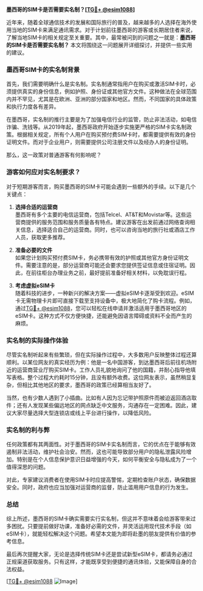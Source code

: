 **墨西哥的SIM卡是否需要实名制？[[TG💪+ @esim1088](https://t.me/s/esim1088)]**

近年来，随着全球通信技术的发展和国际旅行的普及，越来越多的人选择在海外使用当地的SIM卡来满足通讯需求。对于计划前往墨西哥的游客或长期居住者来说，了解当地SIM卡的相关规定至关重要。其中，最常被问到的问题之一就是：**墨西哥的SIM卡是否需要实名制？** 本文将围绕这一问题展开详细探讨，并提供一些实用的建议。

### 墨西哥SIM卡的实名制背景

首先，我们需要明确什么是实名制。实名制通常指用户在购买或激活SIM卡时，必须提供真实的身份信息，例如护照、身份证或其他官方文件。这种做法在全球范围内并不罕见，尤其是在欧洲、亚洲的部分国家和地区。然而，不同国家的具体政策和执行力度各有差异。

在墨西哥，实名制的推行主要是为了加强电信行业的监管，防止非法活动，如电信诈骗、洗钱等。从2019年起，墨西哥政府开始逐步实施更严格的SIM卡实名制政策。根据相关规定，所有个人用户在购买预付费SIM卡时，都需要提供有效的身份证明文件。而对于企业用户，则需要提供公司注册文件以及经办人的身份证明。

那么，这一政策对普通游客有何影响呢？

### 游客如何应对实名制要求？

对于短期游客而言，购买墨西哥的SIM卡可能会遇到一些额外的手续。以下是几个关键点：

1. **选择合适的运营商**  
   墨西哥有多个主要的电信运营商，包括Telcel、AT&T和Movistar等。这些运营商提供的服务范围和服务质量各有特点。建议游客在出发前通过网络查询相关信息，选择适合自己的运营商。同时，也可以咨询当地的旅行社或酒店工作人员，获取更多推荐。

2. **准备必要的文件**  
   如果您计划购买预付费SIM卡，务必携带有效的护照或其他官方身份证明文件。需要注意的是，部分运营商可能还会要求您提供签证信息或住宿证明。因此，在前往柜台办理业务之前，最好提前准备好相关材料，以免耽误行程。

3. **考虑虚拟eSIM卡**  
   随着科技的进步，一种新兴的解决方案——虚拟eSIM卡逐渐受到欢迎。eSIM卡无需物理卡片即可直接下载至支持设备中，极大地简化了购卡流程。例如，通过[TG💪+ @esim1088](https://t.me/s/esim1088)，您可以轻松在线申请并激活适用于墨西哥地区的eSIM卡。这种方式不仅方便快捷，还能避免因语言障碍或资料不全而产生的麻烦。

### 实名制的实际操作体验

尽管实名制听起来有些繁琐，但在实际操作过程中，大多数用户反映整体过程还算顺利。以某位网友的真实经历为例：他是一名中国游客，到达墨西哥后前往机场附近的运营商营业厅购买SIM卡。工作人员礼貌地询问了他的国籍，并耐心指导他填写表格。整个过程大约耗时15分钟，且没有额外收费。这位网友表示，虽然稍显复杂，但相比其他地区的要求，墨西哥的政策已经算相当友好了。

当然，也有少数人遇到了小插曲。比如有人因为忘记带护照原件而被迫返回酒店取件；还有人发现某些偏远地区的网点缺乏中文服务，沟通存在一定困难。因此，建议大家尽量选择大型连锁店或线上平台进行操作，以降低风险。

### 实名制的利与弊

任何政策都有其两面性。对于墨西哥的SIM卡实名制而言，它的优点在于能够有效遏制非法活动，维护社会治安。然而，这也可能导致部分用户的隐私泄露风险增加。特别是在个人信息保护意识日益增强的今天，如何平衡安全与隐私成为了一个值得深思的问题。

对此，专家建议消费者在使用SIM卡时应提高警惕，定期检查账户状态，确保数据安全。同时，政府也应当加强对运营商的监督，防止滥用用户信息的行为发生。

### 总结

综上所述，墨西哥的SIM卡确实需要实行实名制，但这并不意味着会给游客带来过多困扰。只要提前做好功课，准备好必需的文件，并灵活运用现代技术手段（如eSIM卡），就能轻松解决这个问题。希望本文能为即将赴墨的朋友提供有价值的参考信息。

最后再次提醒大家，无论是选择传统SIM卡还是尝试新型eSIM卡，都请务必通过正规渠道获取服务。只有这样，才能既享受到便捷的通讯体验，又能保障自身的合法权益。

[[TG💪+ @esim1088](https://t.me/s/esim1088) ![Image](https://i.postimg.cc/4NQfJmqS/Snipaste-2025-05-13-00-14-12.png)]